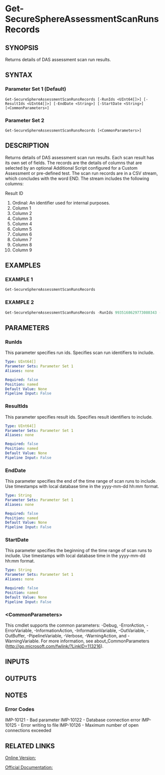 ﻿# Get-SecureSphereAssessmentScanRunsRecords

## SYNOPSIS
Returns details of DAS assessment scan run results.

## SYNTAX

### Parameter Set 1 (Default)
```
Get-SecureSphereAssessmentScanRunsRecords [-RunIds <UInt64[]>] [-ResultIds <UInt64[]>] [-EndDate <String>] [-StartDate <String>] [<CommonParameters>]
```

### Parameter Set 2
```
Get-SecureSphereAssessmentScanRunsRecords [<CommonParameters>]
```

## DESCRIPTION
Returns details of DAS assessment scan run results. Each scan result has its own set of fields. The records are the details of columns that are selected by an optional Additional Script configured for a Custom Assessment or pre-defined test. The scan run records are in a CSV stream, which concludes with the word END. The stream includes the following columns:

Result ID
1. Ordinal: An identifier used for internal purposes.
2. Column 1
3. Column 2
4. Column 3
5. Column 4
6. Column 5
7. Column 6
8. Column 7
9. Column 8
10. Column 9

## EXAMPLES

### EXAMPLE 1

```powershell
Get-SecureSphereAssessmentScanRunsRecords
```

### EXAMPLE 2

```powershell
Get-SecureSphereAssessmentScanRunsRecords -RunIds 9935168629773080343 -ResultIds 8473668629773080343 -StartDate "2014-01-01 08:00" -EndDate "2014-01-01 09:00"
```

## PARAMETERS

### RunIds
This parameter specifies run ids. Specifies scan run identifiers to include.

```yaml
Type: UInt64[]
Parameter Sets: Parameter Set 1
Aliases: none

Required: false
Position: named
Default Value: None
Pipeline Input: False
```

### ResultIds
This parameter specifies result ids. Specifies result identifiers to include.

```yaml
Type: UInt64[]
Parameter Sets: Parameter Set 1
Aliases: none

Required: false
Position: named
Default Value: None
Pipeline Input: False
```

### EndDate
This parameter specifies the end of the time range of scan runs to include. Use timestamps with local database time in the yyyy-mm-dd hh:mm format.

```yaml
Type: String
Parameter Sets: Parameter Set 1
Aliases: none

Required: false
Position: named
Default Value: None
Pipeline Input: False
```

### StartDate
This parameter specifies the beginning of the time range of scan runs to include. Use timestamps with local database time in the yyyy-mm-dd hh:mm format.

```yaml
Type: String
Parameter Sets: Parameter Set 1
Aliases: none

Required: false
Position: named
Default Value: None
Pipeline Input: False
```

### \<CommonParameters\>
This cmdlet supports the common parameters: -Debug, -ErrorAction, -ErrorVariable, -InformationAction, -InformationVariable, -OutVariable, -OutBuffer, -PipelineVariable, -Verbose, -WarningAction, and -WarningVariable. For more information, see about_CommonParameters (http://go.microsoft.com/fwlink/?LinkID=113216).

## INPUTS

## OUTPUTS

## NOTES

### Error Codes
IMP-10121 - Bad parameter
IMP-10122 - Database connection error
IMP-10125 - Error writing to file
IMP-10126 - Maximum number of open connections exceeded

## RELATED LINKS

[Online Version:](https://github.com/akshinmustafayev/SecureSpherePS/tree/master/Documentation)

[Official Documentation:](https://docs.imperva.com/bundle/v13.6-api-reference-guide/page/61707.htm)



